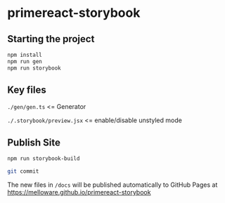 # primereact-storybook

## Starting the project

```bash
npm install
npm run gen
npm run storybook
```

## Key files

`./gen/gen.ts` <= Generator

`./.storybook/preview.jsx` <= enable/disable unstyled mode

## Publish Site

```bash
npm run storybook-build

git commit
```

The new files in `/docs` will be published automatically to GitHub Pages at https://melloware.github.io/primereact-storybook
